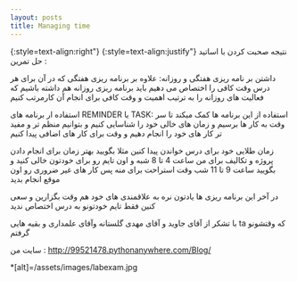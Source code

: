 ```yaml
---
layout: posts
title: Managing time
---
```




{:style=text-align:right"}
{:style=text-align:justify"}
نتیجه صحبت کردن با اساتید حل تمرین :

داشتن بر نامه ریزی هفتگی و روزانه:
علاوه بر برنامه ریزی هفتگی که در آن برای هر درس وقت کافی را  اختصاص می دهیم
باید برنامه ریزی روزانه هم داشته باشیم که فعالیت های روزانه را به ترتیب اهمیت 
و وقت کافی برای انجام  آن کارمرتب کنیم

استفاده ار برنامه های REMINDER یا TASK:
استفاده از این برنامه ها کمک میکند تا سر وقت به کار ها برسیم و زمان های خالی خود را شناسایی کنیم
و بتوانیم منظم تر و مفید تر کار های خود را انجام دهیم و وقت برای کار های اضافی پیدا کنیم

زمان طلایی خود برای درس خواندن پیدا کنین مثلا بگویید بهتر زمان برای انجام دادن پروژه
 و تکالیف برای من ساعت 4 تا 8 شبه و اون تایم رو برای خودتون خالی کنید
و بگویید ساعت 9 تا 11 شب وقت استراحت برای منه پس کار های غیر ضروری رو اون موقع انجام بدید

در آخر این برنامه ریزی ها یادتون نره به علاقمندی های خود هم وقت بگزارین و سعی کنین فقط تایم خودتونو به درس اختصاص ندید

با تشکر از آقای جاوید و آقای مهدی گلستانه وآقای علمداری و بقیه هایی ta که وقتشونو گرفتم  


سایت من :
http://99521478.pythonanywhere.com/Blog/ 

*[alt]=/assets/images/labexam.jpg
  